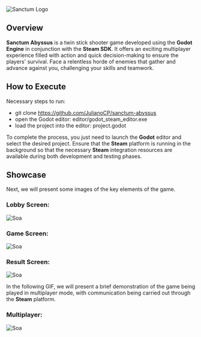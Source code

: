 ![Sanctum Logo](https://github.com/JulianoCP/SanctumAbyssus/blob/main/assets/git/SanctumAbyssusLogo.png "SoaLogo")

## Overview
**Sanctum Abyssus** is a twin stick shooter game developed using the **Godot Engine** in conjunction with the **Steam SDK**. It offers an exciting multiplayer experience filled with action and quick decision-making to ensure the players' survival. Face a relentless horde of enemies that gather and advance against you, challenging your skills and teamwork.

## How to Execute
Necessary steps to run:
  - git clone https://github.com/JulianoCP/sanctum-abyssus
  - open the Godot editor: editor/godot_steam_editor.exe
  - load the project into the editor: project.godot

To complete the process, you just need to launch the **Godot** editor and select the desired project. Ensure that the **Steam** platform is running in the background so that the necessary **Steam** integration resources are available during both development and testing phases.
## Showcase
Next, we will present some images of the key elements of the game.
### Lobby Screen:
![Soa](https://github.com/JulianoCP/SanctumAbyssus/blob/main/assets/git/SanctumAbyssusLobby.png "SoaLobby")

### Game Screen:
![Soa](https://github.com/JulianoCP/SanctumAbyssus/blob/main/assets/git/SanctumAbyssusGame.png "SoaGame")

### Result Screen:
![Soa](https://github.com/JulianoCP/SanctumAbyssus/blob/main/assets/git/SanctumAbyssusResult.png "SoaResult")

In the following GIF, we will present a brief demonstration of the game being played in multiplayer mode, with communication being carried out through the **Steam** platform.

### Multiplayer:
![Soa](https://github.com/JulianoCP/SanctumAbyssus/blob/main/assets/git/SanctumAbyssusGif.gif "SoaGif")
